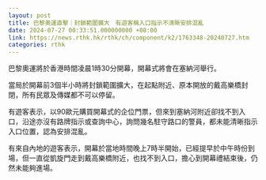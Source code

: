 ```yaml
---
layout: post
title: 巴黎奧運直擊｜封鎖範圍擴大　有遊客稱入口指示不清晰安排混亂
date: 2024-07-27 00:33:51.000000000 +08:00
link: https://news.rthk.hk/rthk/ch/component/k2/1763348-20240727.htm
categories: rthk
---
```


巴黎奧運將於香港時間凌晨1時30分開幕，開幕式將會在塞納河舉行。

當局於開幕前3個半小時將封鎖範圍擴大，在起點附近、原本開放的戴高樂橋封閉，所有民眾及傳媒都不可以停留。

有遊客表示，以90歐元購買開幕式的企位門票，但來到塞納河附近卻找不到入口，沿途亦沒有路牌指示或查詢中心，詢問幾名駐守路口的警員，都未能清晰指示入口位置，認為安排混亂。

有來自內地的遊客表示，開幕於當地時間晚上7時半開始，已經提早於中午時份到場，但一直從凱旋門走到戴高樂橋附近，也找不到入口，擔心到開幕禮結束後，仍然未能夠進場。
